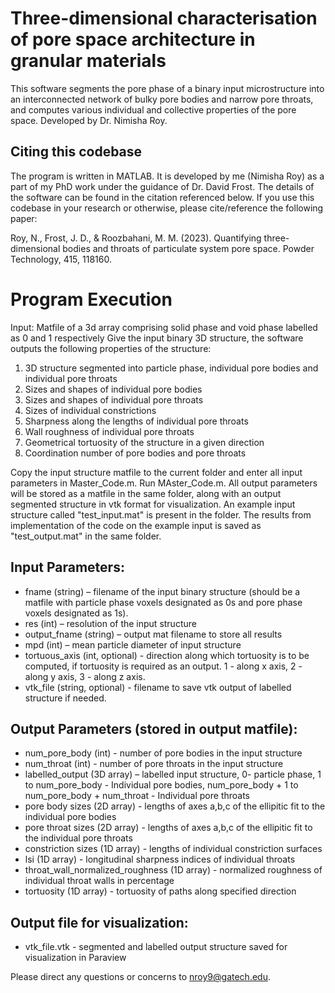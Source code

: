 # Three-dimensional characterisation of pore space architecture in granular materials
This software segments the pore phase of a binary input microstructure into an interconnected network of bulky pore bodies and narrow pore throats, and computes various individual and collective properties of the pore space. Developed by Dr. Nimisha Roy.

## Citing this codebase
The program is written in MATLAB. It is developed by me (Nimisha Roy) as a part of my PhD work under the guidance of Dr. David Frost. The details of the software can be found in the citation referenced below.
If you use this codebase in your research or otherwise, please cite/reference the following paper:

Roy, N., Frost, J. D., & Roozbahani, M. M. (2023). Quantifying three-dimensional bodies and throats of particulate system pore space. Powder Technology, 415, 118160.

# Program Execution
Input: Matfile of a 3d array comprising solid phase and void phase labelled as 0 and 1 respectively
Give the input binary 3D structure, the software outputs the following properties of the structure:

1. 3D structure segmented into particle phase, individual pore bodies and individual pore throats
2. Sizes and shapes of individual pore bodies
3. Sizes and shapes of individual pore throats
4. Sizes of individual constrictions
5. Sharpness along the lengths of individual pore throats
6. Wall roughness of individual pore throats
7. Geometrical tortuosity of the structure in a given direction
8. Coordination number of pore bodies and pore throats

Copy the input structure matfile to the current folder and enter all input parameters in Master_Code.m. Run MAster_Code.m. All output parameters will be stored as a matfile in the same folder, along with an output segmented structure in vtk format for visualization. An example input structure called "test_input.mat" is present in the folder. The results from implementation of the code on the example input is saved as "test_output.mat" in the same folder.

## Input Parameters:
- fname (string) – filename of the input binary structure (should be a matfile with particle phase voxels designated as 0s and pore phase voxels designated as 1s).
- res (int) – resolution of the input structure
- output_fname (string) – output mat filename to store all results
- mpd (int) – mean particle diameter of input structure
- tortuous_axis (int, optional) - direction along which tortuosity is to be computed, if tortuosity is required as an output. 1 - along x axis, 2 - along y axis, 3 - along z axis.
- vtk_file (string, optional) - filename to save vtk output of labelled structure if needed.

## Output Parameters (stored in output matfile):
- num_pore_body (int) - number of pore bodies in the input structure
- num_throat (int) - number of pore throats in the input structure
- labelled_output (3D array) – labelled input structure, 0- particle phase, 1 to num_pore_body - Individual pore bodies, num_pore_body + 1 to num_pore_body + num_throat - Individual pore throats
- pore body sizes (2D array) - lengths of axes a,b,c of the ellipitic fit to the individual pore bodies
- pore throat sizes (2D array) - lengths of axes a,b,c of the ellipitic fit to the individual pore throats
- constriction sizes (1D array) - lengths of individual constriction surfaces
- lsi (1D array) - longitudinal sharpness indices of individual throats
- throat_wall_normalized_roughness (1D array) - normalized roughness of individual throat walls in percentage
- tortuosity (1D array) - tortuosity of paths along specified direction

## Output file for visualization:
- vtk_file.vtk - segmented and labelled output structure saved for visualization in Paraview

Please direct any questions or concerns to nroy9@gatech.edu.



